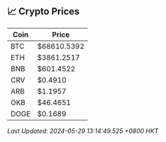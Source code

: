 ## 📈 Crypto Prices

| Coin | Price |
| ---- | ----- |
| BTC | $68610.5392 |
| ETH | $3861.2517 |
| BNB | $601.4522 |
| CRV | $0.4910 |
| ARB | $1.1957 |
| OKB | $46.4651 |
| DOGE | $0.1689 |

_Last Updated: 2024-05-29 13:14:49.525 +0800 HKT_